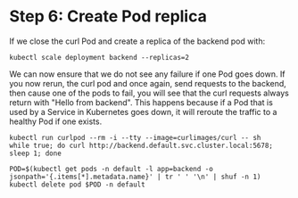 # Step 6: Create Pod replica

If we close the curl Pod and create a replica of the backend pod with:
```
kubectl scale deployment backend --replicas=2
```
We can now ensure that we do not see any failure if one Pod goes down. If you now rerun, the curl pod and once again, send requests to the backend, then cause one of the pods to fail, you will see that the curl requests always return with "Hello from backend". This happens because if a Pod that is used by a Service in Kubernetes goes down, it will reroute the traffic to a healthy Pod if one exists.

```
kubectl run curlpod --rm -i --tty --image=curlimages/curl -- sh
while true; do curl http://backend.default.svc.cluster.local:5678; sleep 1; done
```

```
POD=$(kubectl get pods -n default -l app=backend -o jsonpath='{.items[*].metadata.name}' | tr ' ' '\n' | shuf -n 1)
kubectl delete pod $POD -n default
```